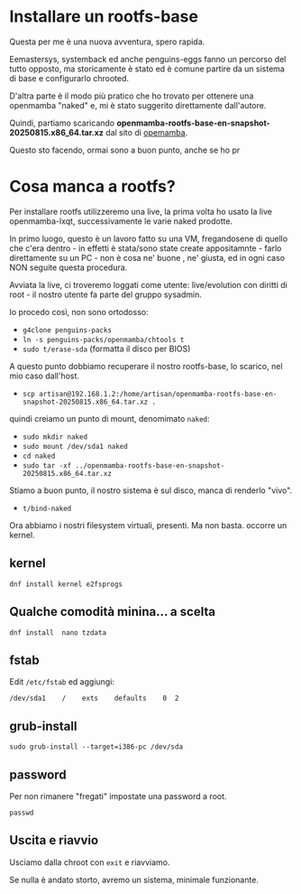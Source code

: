 # Installare un rootfs-base

Questa per me è una nuova avventura, spero rapida.

Eemastersys, systemback ed anche penguins-eggs fanno un percorso del tutto opposto, ma storicamente è stato ed è comune partire da un sistema di base e configurarlo chrooted.

D'altra parte è il modo più pratico che ho trovato per ottenere una openmamba "naked" e, mi è stato suggerito direttamente dall'autore.

Quindi, partiamo scaricando **openmamba-rootfs-base-en-snapshot-20250815.x86_64.tar.xz** dal sito di [opemamba](https://openmamba.org/it/Scarica/).

Questo sto facendo, ormai sono a buon punto, anche se ho pr

# Cosa manca a rootfs?
Per installare rootfs utilizzeremo una live, la prima volta ho usato la live openmamba-lxqt, successivamente le varie naked prodotte.

In primo luogo, questo è un lavoro fatto su una VM, fregandosene di quello che c'era dentro - in effetti è stata/sono state create appositamnte - farlo direttamente su un PC - non è cosa ne' buone , ne' giusta, ed in ogni caso NON seguite questa procedura.

Avviata la live, ci troveremo loggati come utente: live/evolution con diritti di root - il nostro utente fa parte del gruppo sysadmin.

Io procedo così, non sono ortodosso:
* `g4clone penguins-packs`
* `ln -s penguins-packs/openmamba/chtools t`
* `sudo t/erase-sda` (formatta il disco per BIOS)

A questo punto dobbiamo recuperare il nostro rootfs-base, lo scarico, nel mio caso dall'host.

* `scp artisan@192.168.1.2:/home/artisan/openmamba-rootfs-base-en-snapshot-20250815.x86_64.tar.xz .`

quindi creiamo un punto di mount, denomimato `naked`:
* `sudo mkdir naked`
* `sudo mount /dev/sda1 naked`
* `cd naked`
* `sudo tar -xf ../openmamba-rootfs-base-en-snapshot-20250815.x86_64.tar.xz`

Stiamo a buon punto, il nostro sistema è sul disco, manca di renderlo "vivo".

* `t/bind-naked`

Ora abbiamo i nostri filesystem virtuali, presenti. Ma non basta. occorre un kernel.

## kernel
```
dnf install kernel e2fsprogs
```

## Qualche comodità minina... a scelta
```
dnf install  nano tzdata
```

## fstab
Edit `/etc/fstab` ed aggiungi:
```
/dev/sda1    /    exts    defaults    0  2
```

## grub-install
```
sudo grub-install --target=i386-pc /dev/sda
```

## password
Per non rimanere "fregati" impostate una password a root.
```
passwd
```

## Uscita e riavvio
Usciamo dalla chroot con `exit` e riavviamo. 

Se nulla     è andato storto, avremo un sistema, minimale funzionante.


